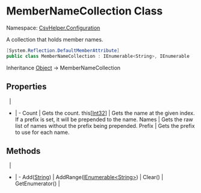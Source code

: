 # MemberNameCollection Class

Namespace: [CsvHelper.Configuration](/api/CsvHelper.Configuration)

A collection that holds member names.

```cs
[System.Reflection.DefaultMemberAttribute]
public class MemberNameCollection : IEnumerable<String>, IEnumerable
```

Inheritance [Object](https://docs.microsoft.com/en-us/dotnet/api/system.object) -> MemberNameCollection

## Properties
&nbsp; | &nbsp;
- | -
Count | Gets the count.
this[[Int32](https://docs.microsoft.com/en-us/dotnet/api/system.int32)] | Gets the name at the given index. If a prefix is set, it will be prepended to the name.
Names | Gets the raw list of names without the prefix being prepended.
Prefix | Gets the prefix to use for each name.

## Methods
&nbsp; | &nbsp;
- | -
Add([String](https://docs.microsoft.com/en-us/dotnet/api/system.string)) | 
AddRange([IEnumerable&lt;String&gt;](https://docs.microsoft.com/en-us/dotnet/api/system.collections.generic.ienumerable`1)) | 
Clear() | 
GetEnumerator() | 
